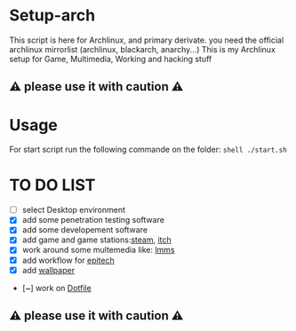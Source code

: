 # Setup-arch

This script is here for Archlinux, and primary derivate.
you need the official archlinux mirrorlist (archlinux, blackarch, anarchy...)
This is my Archlinux setup for Game, Multimedia, Working and hacking stuff

## :warning: please use it with caution :warning:

# Usage
For start script run the following commande on the folder: ```shell ./start.sh```

# TO DO LIST

- [ ] select Desktop environment
- [X] add some penetration testing software
- [X] add some developement software
- [X] add game and game stations:[steam](https://store.steampowered.com/), [itch](https://itch.io)
- [X] work around some multemedia like: [lmms](https://lmms.io)
- [X] add workflow for [epitech](https://epitech.eu)
- [X] add [wallpaper](https://github.com/kawaegle/Wallpaper)
- [~] work on [Dotfile](https://github.com/kawaegle/dotfile)

## :warning: please use it with caution :warning:

